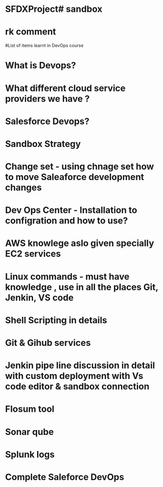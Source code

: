 # SFDXProject# sandbox
# rk comment
#List of items learnt in DevOps course
# What is Devops?
# What different cloud service providers we have ?
# Salesforce Devops?
# Sandbox Strategy
# Change set - using chnage set how to move Saleaforce development changes
# Dev Ops Center - Installation to configration and how to use?
# AWS knowlege aslo given specially EC2 services
# Linux commands - must have knowledge , use in all the places Git, Jenkin, VS code
# Shell Scripting in details 
# Git & Gihub services
# Jenkin pipe line discussion in detail with custom deployment with Vs code editor & sandbox connection
# Flosum tool
# Sonar qube 
# Splunk logs
# Complete Saleforce DevOps
